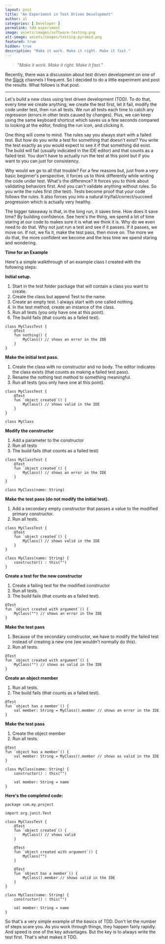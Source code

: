 ```yaml
---
layout: post
title: "An Experiment in Test Driven Development"
author: al
categories: [ Developer ]
permalink: tdd-experiment
image: assets/images/software-testing.png
alt-image: assets/images/testing-pyramid.png
featured: true
hidden: true
description: "Make it work. Make it right. Make it fast."
---
```


> "_Make it work. Make it right. Make it fast._"

Recently, there was a discussion about test driven development on one of the [Slack](https://slack.com/) channels I frequent. So I decided to do a little experiment and post the results. What follows is that post.

---

Let's build a new class using test driven development (TDD). To do that, every time we create anything, we create the test first, let it fail, modify the code under test, then run all tests. We run all tests each time to catch any regression (errors in other tests caused by changes). Plus, we can keep using the same keyboard shortcut which saves us a few seconds compared to looking at the editor, finding the run icon, and clicking it.

One thing will come to mind. The rules say you always start with a failed test. But how do you write a test for something that doesn't exist? You write the test exactly as you would expect to see it if that something did exist. The build will fail (usually indicated in the IDE editor) and that counts as a failed test. You don't have to actually run the test at this point but if you want to you can just for consistency.

Why would we go to all that trouble? For a few reasons but, just from a very basic beginner's perspective, it forces us to think differently while writing the code under test. What's the difference? It forces you to think about validating behaviors first. And you can't validate anything without rules. So you write the rules first (the test). Tests become proof that your code follows the rules. It also forces you into a natural try/fail/correct/succeed progression which is actually very healthy.

The bigger takeaway is that, in the long run, it saves time. How does it save time? By building confidence. See here's the thing, we spend a lot of time staring at our code to makes sure it is what we think it is. Why do we even need to do that. Why not just run a test and see if it passes. If it passes, we move on. If not, we fix it, make the test pass, then move on. The more we do that, the more confident we become and the less time we spend staring and wondering.

**Time for an Example**

Here's a simple walkthrough of an example class I created with the following steps:

**Initial setup.**

1. Start in the test folder package that will contain a class you want to create.
2. Create the class but append Test to the name.
3. Create an empty test. I always start with one called nothing.
4. In the test method, create an instance of the class.
5. Run all tests (you only have one at this point).
6. The build fails (that counts as a failed test).

```
class MyClassTest {
    @Test
    fun nothing() {
        MyClass() // shows an error in the IDE
    }
}
```

**Make the initial test pass.**

1. Create the class with no constructor and no body.
The editor indicates the class exists (that counts as making a failed test pass).
2. Rename the nothing test method to something meaningful.
3. Run all tests (you only have one at this point).

```
class MyClassTest {
    @Test
    fun `object created`() {
        MyClass() // shows valid in the IDE
    }
}

class MyClass
```

**Modify the constructor**

1. Add a parameter to the constructor
2. Run all tests
3. The build fails (that counts as a failed test)

```
class MyClassTest {
    @Test
    fun `object created`() {
        MyClass() // shows an error in the IDE
    }
}

class MyClass(name: String)
```

**Make the test pass (do not modify the initial test).**

1. Add a secondary empty constructor that passes a value to the modified primary constructor.
2. Run all tests.

```
class MyClassTest {
    @Test
    fun `object created`() {
        MyClass() // shows valid in the IDE
    }
}

class MyClass(name: String) {
    constructor() : this("")
}
```

**Create a test for the new constructor**

1. Create a failing test for the modified constructor
2. Run all tests.
3. The build fails (that counts as a failed test).

```
@Test
fun `object created with argument`() {
    MyClass("") // shows an error in the IDE
}
```

**Make the test pass**

1. Because of the secondary constructor, we have to modify the failed test instead of creating a new one (we wouldn't normally do this).
2. Run all tests.

```
@Test
fun `object created with argument`() {
    MyClass("") // shows as valid in the IDE
}
```

**Create an object member**

1. Run all tests.
2. The build fails (that counts as a failed test).

```
@Test
fun `object has a member`() {
    val member: String = MyClass().member // shows an error in the IDE
}
```

**Make the test pass**

1. Create the object member
2. Run all tests.

```
@Test
fun `object has a member`() {
    val member: String = MyClass().member // shows as valid in the IDE
}

class MyClass(name: String) {
    constructor() : this("")

    val member: String = name
}
```

**Here's the completed code:**

```text
package com.my.project

import org.junit.Test

class MyClassTest {
    @Test
    fun `object created`() {
        MyClass() // shows valid
    }

    @Test
    fun `object created with argument`() {
        MyClass("")
    }

    @Test
    fun `object has a member`() {
        MyClass().member // shows valid in the IDE
    }
}

class MyClass(name: String) {
    constructor() : this("")

    val member: String = name
}
```

So that's a very simple example of the basics of TDD. Don't let the number of steps scare you. As you work through things, they happen fairly rapidly. And speed is one of the key advantages. But the key is to always write the test first. That's what makes it TDD.
